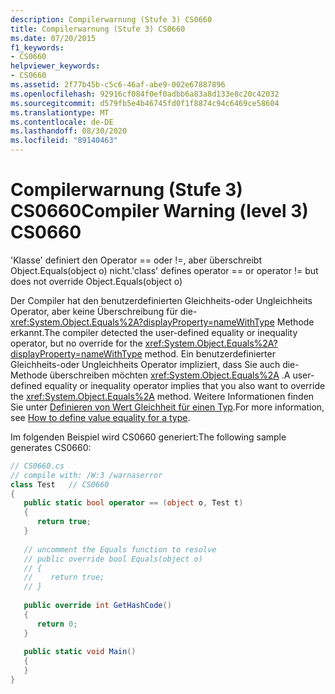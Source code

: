 ```yaml
---
description: Compilerwarnung (Stufe 3) CS0660
title: Compilerwarnung (Stufe 3) CS0660
ms.date: 07/20/2015
f1_keywords:
- CS0660
helpviewer_keywords:
- CS0660
ms.assetid: 2f77b45b-c5c6-46af-abe9-002e67887896
ms.openlocfilehash: 92916cf084f0ef0adbb6a83a8d133e8c20c42032
ms.sourcegitcommit: d579fb5e4b46745fd0f1f8874c94c6469ce58604
ms.translationtype: MT
ms.contentlocale: de-DE
ms.lasthandoff: 08/30/2020
ms.locfileid: "89140463"
---
```

# <a name="compiler-warning-level-3-cs0660"></a><span data-ttu-id="b651a-103">Compilerwarnung (Stufe 3) CS0660</span><span class="sxs-lookup"><span data-stu-id="b651a-103">Compiler Warning (level 3) CS0660</span></span>

<span data-ttu-id="b651a-104">'Klasse' definiert den Operator == oder !=, aber überschreibt Object.Equals(object o) nicht.</span><span class="sxs-lookup"><span data-stu-id="b651a-104">'class' defines operator == or operator != but does not override Object.Equals(object o)</span></span>  
  
<span data-ttu-id="b651a-105">Der Compiler hat den benutzerdefinierten Gleichheits-oder Ungleichheits Operator, aber keine Überschreibung für die- <xref:System.Object.Equals%2A?displayProperty=nameWithType> Methode erkannt.</span><span class="sxs-lookup"><span data-stu-id="b651a-105">The compiler detected the user-defined equality or inequality operator, but no override for the <xref:System.Object.Equals%2A?displayProperty=nameWithType> method.</span></span> <span data-ttu-id="b651a-106">Ein benutzerdefinierter Gleichheits-oder Ungleichheits Operator impliziert, dass Sie auch die-Methode überschreiben möchten <xref:System.Object.Equals%2A> .</span><span class="sxs-lookup"><span data-stu-id="b651a-106">A user-defined equality or inequality operator implies that you also want to override the <xref:System.Object.Equals%2A> method.</span></span> <span data-ttu-id="b651a-107">Weitere Informationen finden Sie unter [Definieren von Wert Gleichheit für einen Typ](../programming-guide/statements-expressions-operators/how-to-define-value-equality-for-a-type.md).</span><span class="sxs-lookup"><span data-stu-id="b651a-107">For more information, see [How to define value equality for a type](../programming-guide/statements-expressions-operators/how-to-define-value-equality-for-a-type.md).</span></span>
  
<span data-ttu-id="b651a-108">Im folgenden Beispiel wird CS0660 generiert:</span><span class="sxs-lookup"><span data-stu-id="b651a-108">The following sample generates CS0660:</span></span>  

```csharp
// CS0660.cs  
// compile with: /W:3 /warnaserror  
class Test   // CS0660  
{  
   public static bool operator == (object o, Test t)  
   {  
      return true;  
   }  
  
   // uncomment the Equals function to resolve  
   // public override bool Equals(object o)  
   // {  
   //    return true;  
   // }  
  
   public override int GetHashCode()  
   {  
      return 0;  
   }  
  
   public static void Main()  
   {  
   }  
}  
```
